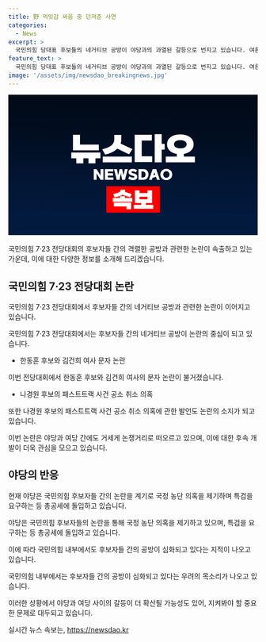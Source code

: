 ```yaml
---
title: 野 먹잇감 싸움 중 던져준 사연
categories:
  - News
excerpt: >
  국민의힘 당대표 후보들의 네거티브 공방이 야당과의 과열된 갈등으로 번지고 있습니다. 여론 형성팀 운영 의혹과 공소 취소 요청 논란 등으로 상황은 고조되었으며, 특히 패스트트랙 사건과 관련된 공방으로 불거진 문제는 당 대표 후보들의 내부 갈등을 더욱 부각시켰습니다. 야당과 친윤계는 국정 농단으로 이어질 것이라 주장하며 특검을 요구하고 있으며, 이에 국민의힘은 내부 싸움을 이해 못 한다는 비판을 받고 있습니다. 이에 대한 후보들의 입장은 갈등을 심화시키고 있습니다.
feature_text: >
  국민의힘 당대표 후보들의 네거티브 공방이 야당과의 과열된 갈등으로 번지고 있습니다. 여론 형성팀 운영 의혹과 공소 취소 요청 논란 등으로 상황은 고조되었으며, 특히 패스트트랙 사건과 관련된 공방으로 불거진 문제는 당 대표 후보들의 내부 갈등을 더욱 부각시켰습니다. 야당과 친윤계는 국정 농단으로 이어질 것이라 주장하며 특검을 요구하고 있으며, 이에 국민의힘은 내부 싸움을 이해 못 한다는 비판을 받고 있습니다. 이에 대한 후보들의 입장은 갈등을 심화시키고 있습니다.
image: '/assets/img/newsdao_breakingnews.jpg'
---
```


<p><img src="/assets/img/newsdao_breakingnews.jpg" alt="bookingtag 속보" /></p>

<p>국민의힘 7·23 전당대회의 후보자들 간의 격렬한 공방과 관련한 논란이 속출하고 있는 가운데, 이에 대한 다양한 정보를 소개해 드리겠습니다.</p>

<h2 data-ke-size="size26">국민의힘 7·23 전당대회 논란</h2>

<p>국민의힘 7·23 전당대회에서 후보자들 간의 네거티브 공방과 관련한 논란이 이어지고 있습니다.</p>

<p data-ke-size="size16">국민의힘 7·23 전당대회에서는 후보자들 간의 네거티브 공방이 논란의 중심이 되고 있습니다.</p>

<ul>
<li>한동훈 후보와 김건희 여사 문자 논란</li>
</ul>

<p>이번 전당대회에서 한동훈 후보와 김건희 여사의 문자 논란이 불거졌습니다.</p>

<ul>
<li>나경원 후보의 패스트트랙 사건 공소 취소 의혹</li>
</ul>

<p>또한 나경원 후보의 패스트트랙 사건 공소 취소 의혹에 관한 발언도 논란의 소지가 되고 있습니다.</p>

<p>이번 논란은 야당과 여당 간에도 거세게 논쟁거리로 떠오르고 있으며, 이에 대한 후속 개발이 더욱 관심을 모으고 있습니다.</p>

<h2 data-ke-size="size26">야당의 반응</h2>

<p>현재 야당은 국민의힘 후보자들 간의 논란을 계기로 국정 농단 의혹을 제기하며 특검을 요구하는 등 총공세에 돌입하고 있습니다.</p>

<p data-ke-size="size16">야당은 국민의힘 후보자들의 논란을 통해 국정 농단 의혹을 제기하고 있으며, 특검을 요구하는 등 총공세에 돌입하고 있습니다.</p>

<p>이에 따라 국민의힘 내부에서도 후보자들 간의 공방이 심화되고 있다는 지적이 나오고 있습니다.</p>

<p data-ke-size="size16">국민의힘 내부에서는 후보자들 간의 공방이 심화되고 있다는 우려의 목소리가 나오고 있습니다.</p>

<p>이러한 상황에서 야당과 여당 사이의 갈등이 더 확산될 가능성도 있어, 지켜봐야 할 중요한 문제로 대두되고 있습니다.</p>
실시간 뉴스 속보는, <a href="https://newsdao.kr" rel="dofollow">https://newsdao.kr</a>


